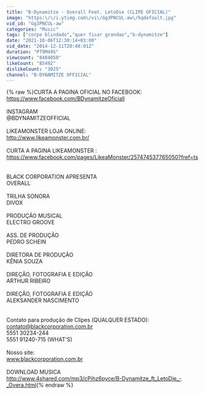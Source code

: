 ```yaml
---
title: "B-Dynamitze - Overall Feat. LetoDie (CLIPE OFICIAL)"
image: "https:\/\/i.ytimg.com\/vi\/Gg3PNCUL-aw\/hqdefault.jpg"
vid_id: "Gg3PNCUL-aw"
categories: "Music"
tags: ["corpo blindado","quer ficar grandao","b-dynamitze"]
date: "2021-10-06T12:30:14+03:00"
vid_date: "2014-12-11T20:48:01Z"
duration: "PT9M49S"
viewcount: "8404050"
likeCount: "85492"
dislikeCount: "3025"
channel: "B-DYNAMITZE OFFICIAL"
---
```

{% raw %}CURTA A PAGINA OFICIAL NO FACEBOOK:<br /><a rel="nofollow" target="blank" href="https://www.facebook.com/BDynamitzeOficiall">https://www.facebook.com/BDynamitzeOficiall</a><br /><br />INSTAGRAM<br />@BDYNAMITZEOFFICIAL<br /><br />LIKEAMONSTER LOJA ONLINE: <br /><a rel="nofollow" target="blank" href="http://www.likeamonster.com.br/">http://www.likeamonster.com.br/</a><br /><br />CURTA A PAGINA LIKEAMONSTER :<br /><a rel="nofollow" target="blank" href="https://www.facebook.com/pages/LikeaMonster/257474537765050?fref=ts">https://www.facebook.com/pages/LikeaMonster/257474537765050?fref=ts</a><br /><br /><br />BLACK CORPORATION APRESENTA<br />OVERALL<br /><br />TRILHA SONORA<br />DIVOX<br /><br />PRODUÇÃO MUSICAL<br />ELECTRO GROOVE<br /><br />ASS. DE PRODUÇÃO<br />PEDRO SCHEIN<br /><br />DIRETORA DE PRODUÇÃO<br />KÊNIA SOUZA<br /><br />DIREÇÃO, FOTOGRAFIA E EDIÇÃO<br />ARTHUR RIBEIRO<br /><br />DIREÇÃO, FOTOGRAFIA E EDIÇÃO<br />ALEKSANDER NASCIMENTO<br /><br /><br />Contato para produção de Clipes (QUALQUER ESTADO):<br />contato@blackcorporation.com.br<br />5551 30234-244<br />5551 91240-715 (WHAT'S)<br /><br />Nosso site:<br />www.blackcorporation.com.br<br /><br />DOWNLOAD MUSICA<br /><a rel="nofollow" target="blank" href="http://www.4shared.com/mp3/cPihz6pyce/B-Dynamitze_ft_LetoDie_-_Overa.html">http://www.4shared.com/mp3/cPihz6pyce/B-Dynamitze_ft_LetoDie_-_Overa.html</a>{% endraw %}
